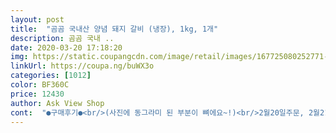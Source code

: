 ```yaml
---
layout: post 
title:  "곰곰 국내산 양념 돼지 갈비 (냉장), 1kg, 1개" 
description: 곰곰 국내 ..
date: 2020-03-20 17:18:20 
img: https://static.coupangcdn.com/image/retail/images/167725080252771-d1e8d3ac-ff68-4894-a3da-0a387f887a11.jpg 
linkUrl: https://coupa.ng/buWX3o 
categories: [1012] 
color: BF360C 
price: 12430 
author: Ask View Shop 
cont:  "●구매후기●<br/>(사진에 동그라미 된 부분이 뼈에요~!)<br/>2월20일주문, 2월21일새벽받음.<br/> 유통기한 2월24일까지.<br/><br/>7조각들었네요 잘라진 거 2개 합치니<br/>HACCP 인증제품으로 믿고 먹을 수 있을거같고<br/>LA갈비처럼 동글동글 조그만 뼈가 아니라 손바닥만한 넙적한 뼈였어요.<br/><br/>LA갈비처럼 편으로 썰어져서 양념이 되었있었는데요.<br/><br/>가격 10,390원에 구매.<br/><br/>갈비찜 조림 아니고, 말그대로 굽는거!<br/>고기 좋아하는 애들이 구워놓고 거의 먹지 않았더라구요.<br/> 어느정도이길래~~<br/>고기는 살코기랑 지방부분이 적절하게 섞여있어서<br/>고기마다 갈비뼈?가 조금씩 다 붙어있구욤<br/>고기부위는 질긴데... <br/><br/>고무를 씹는 것처럼 질겅거리고 여러번 씹었는데도 잘라지지도 않아요.<br/>(9번째사진 참고)<br/>곰곰 국내산 양념 돼지갈비는 평점을 높게 줄수가 없네요.<br/><br/>곰곰 소불고기를 맛있게 먹었던지라 의심없이 주문을 했어요.<br/><br/>곰곰 양념돼지갈비 강추입니다!<br/>곰곰 양념돼지갈비 후기입니댜♡<br/>곰곰 제품에 대한 신뢰도가 더 올라갑니다^^<br/>괜히 샀다 싶네요.<br/> 편하게 불고기감으로 양념한거 사는게 나았을듯... <br/><br/>국물이 너무 많고 고기는 절반도 안돼요.<br/><br/>그 비쥬얼에 윽~ 했네요! ㅠ ㅠ 이래서 고기먹기 좀 그래요<br/>그냥 12900원내고 1인분 식당가서 사먹었다 위안함.<br/> 근데 내가 다 치우고 탄 후라이팬 닦고 그러진않죠?!<br/>그누구도 먹으려고 하지 않아요.<br/> 처음부터 반품을 하는 건데... <br/><br/>그러고보니 남은 몇조각도 마찬가지도 제대로 된 갈비는 하나도 없네요.<br/><br/>그런데 가위질을 하려고 하는데 조각이 내지지 않는 거예요.<br/><br/>그럼 20명만 사라져야지... <br/> 왜100명이 더 없어지나?? 뭐 그닥 상관없지만, 계산이 이상하니까... <br/><br/>그리고 집에서 양념한 것들은 보통 이렇게 심하게 타지않죠.<br/>.<br/><br/>근데 그런건 싸게 팔아도 캬라멜색소랑 굳이 고기에 조미료를 안넣어도 되는데도  굳이 넣어서 안사먹었는데.<br/>,<br/>근데 누군또 하나도 안질긴부위 받았대고, 정말 품질이 제각각 복불복 심한가봐요.<br/><br/>근데 뒤쪽에 엄청 안좋은 상품평들도 꽤 많았네요!<br/>근데 이건 냉동도 아니고, 냉장인데... <br/>연육제가 미처 작용할 새가 없었던것도 아니고... <br/>성분표기에 그런 종류는 뭐든 아예 없던데... <br/>?<br/>기름... <br/> 뼈.<br/>.<br/> 다 잘라내고 나니 먹을게 넘 없음! 갈비는 뼈들고 뜯어야 제맛이라지만 넘 질기고... <br/>그리고 말만 갈비인지, 갈빗살 맛이라기엔 안믿어짐!.<br/><br/>꾹꾹 참고 맛을 보는데 살고기 부분인데 좀 질겨요.<br/> 그러다 어느부분을 먹으니<br/>남겨놓은걸 먹어보니 정말 질기고 씹히지 않고 질겅거리고 고무줄 씹는 느낌에<br/>남은건 주말에 쌈채소랑 같이 먹어야겠어요♡<br/>누가 그런거 모를까요... <br/> 근데 이건 원래대로 먹어보려고 이것만 구웠죠.<br/><br/>당장 저부터도 곰곰 제품을 사는데 제동이 걸려버렸어요.<br/><br/>닿지 않아 제대로 구워지지도 않았구요.<br/> 갈비가 아니라 등뼈부분을 넣으셨나봤요.<br/><br/>돼지 누린냄새도 꽤 났고! 버리진 않고 그 와중에 후추 뿌려대도... <br/>나중에 맛술 생강 좀 넣고  국물은 버리고... <br/><br/>딱 아이들도 잘 먹을 거 같고 어른들도 좋아할맛입니다~<br/>뜯어보니 고기는 10덩이 들어있었고<br/>뜯자마자 맛있는 양념냄새 솔솔 납니댜<br/>마트서 파는 국내산 돼지갈비라고 하는 그 수준인거 같은데... <br/>.<br/>약간 더 비싼듯!?<br/>많이 달지않아서 안 질리는 거 같아요!!<br/>망설이다 상품평 많고 이건 조미료 안들어 있어 보여 사봤어요.<br/><br/>무조건 뼈만 붙어있으면 갈비인가요? 감자탕해먹는 등뼈를 편으로 썰어 양념하셨나요?<br/>물론 매실액 배즙은 이게 고작 1만원쯤 짜리라서 비싸서 안들었겠죠 ?! 해야하나... <br/>시중에 싸구려 매실액 배즙쥬스도 많더만,, 싸구려갖고 별걸 다가지고 타박한다 할려나... <br/>.<br/>자기꺼 괜찮았다고 쿨한척 안좋은 남들 상품평 빗대어 비아냥거리는 건 ... <br/> ㅎ본인도 안좋으거 받으면 불평할 거면서.<br/>.<br/>  내가 받은 복불복의 양념돼지갈비 안좋은 상품평도 있었지만, 좋은 상품평들 땜에 좋은줄 알고 한번 샀다가 질기고, 누린냄새나고, 물엿인지 캬라멜색소인지 뭐땜에 이렇게까지 부글거리고 센불도 아닌데 익기도 전에 졸여지며 심하게 바닥 타는지... <br/>이런거라 실망해 느낀대로 경험상으로 소신껏 썼을 뿐.<br/>.<br/>.<br/>.<br/><br/>물엿땜에 그런건지... <br/>.<br/> 캬라멜색소가 없는거 맞나????굽다가 유난히 넘나 심하게 많이 타네요!! 간장색도 넘 진하고... <br/><br/>물을 좀 부었다가... <br/> 짜증나서 에어프라이어로 갔는데 그건 넘 딱딱 빡빡해져서 별로라... <br/><br/>받자마자 고기가 서너덩어리에 나머지는 국물이라 이건 뭐지? 했는데<br/>밥이랑 먹으니까 딱이고 이 제품은 양념이 짜거나<br/>복불복이라고 해도 아직까지도 화가 가라앉지 않네요.<br/><br/>불을 줄여서 약하게 해도... <br/>.<br/>코팅후라이팬이면 덜하겠지만, 스텐이라 더 그런것도 물론 있겠지만, 이 후라이팬에 다른데서 산 갈비 구웠을땐 이렇지는 않았으니까 !<br/>불줄여도 후라이팬 바닥 양념이 설탕 물엿이 많은지 넘 타니까 제대로 구울 수가 없어서 계속 키친타월로 닦아내다가.<br/>.<br/>,양념을 더 끼얹어도 되겠지만, 물엿이 더 쫄을거고 그 핏물있는 거 굳이 쓰기도 싫고.<br/>,해서<br/>뼈무게가 있으니 그러려니 했어요.<br/> 그래도 곰곰인데 그때까지도 믿었어요.<br/><br/>뼈부분 고기는 아예 뜯기지가 않고 슬슬 화가 나기 시작했어요.<br/><br/>상품평에 질기다는 말이 있었지만, 그닥 신경쓰지 않았어요.<br/><br/>성분들을 누락하는건지... <br/>정말 기본만 넣고 안넣어서 안 써있는건지 모르겠음.<br/><br/>수입고기보다는 국내산이라는 말에 정말 믿고 주문했는데 정말 많이 실망했어요.<br/><br/>수입양념육도 이렇지는 않을텐데.<br/>.<br/> 이걸 먹으라고 파는 건지 정말 실망했어요.<br/><br/>식어서 그럴수도 있다고 생각해서 다시 한조각만 구워봤어요.<br/><br/>싸면 그냥 대강 먹어야... <br/>?비싼건 비판해도 되고, 싼건 그냥 먹던 쓰던 국으로 가만히 있으란건가... <br/> 하다못해 천원짜리 물 갖고도 이런저런 성분들에 맛이 어쩌구  말들이 많더구만... <br/> 관점 가치관도 다르고 ,각자 입맛도 다르지만 .<br/>.<br/>,품질관리가 일정치 않은건지 돼지상태 받는 수준도 각각 다른거 같은데 말이죠... <br/><br/>아무래도 갈비라 그런건지 복불복인건지  못먹을 뼈,기름부분이 꽤 많고... <br/>, 뼈가 있는데서 빨간 핏물이 올라오네요.<br/><br/>애들에게 구워먹으라고 했더니 질겨서 먹을수가 없다고 해서 잘 못구워서 그런가보다 했어요.<br/><br/>양념도 충분히 담겨있어서 좋더라구요!<br/>양념맛은 그럭저럭 괜찮았는데 고기가 질이 너무 안좋았어요.<br/><br/>양념은 잘 타니까 열심히 구웠습니당<br/>양념은 조~금 걸쭉한편인데 양념색깔에 비해 짜지는 않았어요~!<br/>양념을 조금 붓고 졸이듯이 구워먹었어요!<br/>양도 얼마 안되는 갈비가 아직도 냉장고에 있어요.<br/><br/>어떻게 이걸 갈비라는 이름을 붙여서 파는지 모르겠어요.<br/> 더구나 국내산이라면서요... <br/><br/>어릴땐 징그러서 고기못먹고 안먹었는데... <br/> 한창 성장기엔 먹어주고 나중에 나이들면 먹지말았어야지~ 되려 꺼꾸로돼서... <br/><br/>어쨌든 그런건 집에있는거로 양념에 첨가해서 하루쯤 숙성했다가 먹으면 좀더 나을지  모르겠지만,(파인애플이나 키위를 넣어도 금방 삭지는 않을듯한 질김... <br/>그리고 넘 단편이라 이것까지 넣으면 더 달아 질듯) 고기질 자체가 별로인듯도 싶고.<br/>.<br/>,<br/>어쩌다 제가 받은 상품만 이랬을까요? 곰곰브랜드 맛있다고 선전하고 다녔는데<br/>예전에 홈쇼핑서 파는 양념 LA갈비류 냉동으로 오는 제품들  받아서 바로 구워먹거나 냉동실서 꺼내 해동시간을 충분히 안두고 구우면 질긴 편이었는데.<br/>.<br/>, 그런걸 하루 이틀쯤 냉장칸에서 해동, 숙성시켰다가 구우면 훨씬 덜 질기더라구요... <br/>아마도 추측하기에 업체에서 만들때 양념해서 바로 냉동을 시켜버려서 연육제가 별로 연육작용을 미처 할 시간이 없어서 그런 경우들이 있는거 같았어요... <br/><br/>요령껏? 잘~구우면 아주 약~한불로 하면서 양념국물도 듬뿍 넣던 고기전체를 다 넣고 구우면 후라이팬 열이 빨리 떨어지고 국물이  많아져서 첨에 덜 탈수도 있고.<br/>.<br/> 타기전에 미리 물도 조금 자작하게 넣던지.<br/>.<br/>,굽는거라기 보다 국물에 조리듯이... <br/> 아님 야채라도 넣으면 거기서 물도 나오고하니까 그렇게 구우면 물론 안 탈 수도 있겠죠?!<br/>이건 그렇게 당연히 안하고 바로 양념에 재워서 그런거겠죠?!<br/>이건 완전 복불복인가보네요.<br/> 누군 잡내안난다 하고 누군 돼지누린내 심하게 나서 먹지도 못하고 버린 사람들도 있던데 ... <br/><br/>이게 문제!! 순서별로 실리는게 아니라 좋은 상품평들이 주로 앞쪽으로 깔리나요.<br/>.<br/>?<br/>이런 간장양념된 고기 첨 굽는것도 아닌데... <br/>,이런건 첨봄!<br/>이렇게 질기고 맛없는 고기는 처음이예요.<br/> 정말 국내산이 맞는지 어쩜 이런고기를... <br/><br/>이렇게 편평하게 슬라이스된 거 말고,보통 일반적 통통한 갈비는 집에서 할때 찬물에 담가 뼈에서 핏물을 우려내고 양념하잖아요... <br/><br/>자세히 봤더니 이런~ 한덩어리 굽는데 뼈가 절반이예요.<br/><br/>재구매 의사 절대~절대~ 없구요.<br/> 다른분들도 조심해서 구매하세요.<br/><br/>저는 후라이팬에 구워먹었는데 양념이 많은게 좋아서<br/>전성분이 쓰여진게 다 맞는건지... <br/>?<br/>제발 이런 상품은 팔지 맙시다.<br/> 다른 것도 아니고 먹는걸로 장난치시나요?<br/>제품받았을때 양념도 안새고 포장도 튼튼하게 잘 받았습니다!<br/>조미료맛 같은 건 별로 안나고 기본에 충실해 만든건 좋은데, 이런거에 기본으로든 매실액이나 배즙 그런 연육작용을 하는게 전혀 없어 보이네요.<br/><br/>쫄깃하고 양념이 적당히 잘 베어서 너무 맛있어요~!<br/>차라리 갈비 살거면 이왕이면 더 돈주고  3만4000원, 비싼배송비까지 하면 38000원 돈에  2kg짜리 친정갈비 사먹을걸... <br/><br/>최대 19가지 품질관리를 한다고하니<br/>쿠팡프레시 주문하면 왠만하면 실패 안하는데<br/>터지지 않고 잘 도착하긴 했는데요.<br/><br/>한조각에서 나온 뼈무게만해도 꽤 나가겠어요.<br/> 뼈에 붙은 부분의 약간의 고기는 후라이팬에<br/>헐~근데 여긴 참 이상한게 난 분명 20명의 도움 준 상품평을 1개 삭제했는데... <br/>.<br/><br/>화학적연육제를 안 쓴거라면 좋지만,자연적 연육제 조차 안 넣은건지... <br/><br/>" 
---
```

